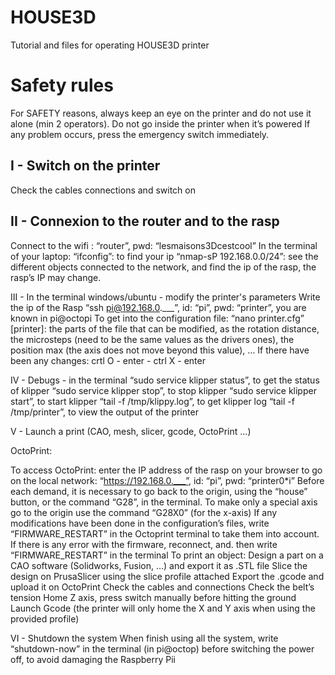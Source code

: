 # HOUSE3D
Tutorial and files for operating HOUSE3D printer


# Safety rules
For SAFETY reasons, always keep an eye on the printer and do not use it alone (min 2 operators).
Do not go inside the printer when it’s powered 
If any problem occurs, press the emergency switch immediately.

## I - Switch on the printer
Check the cables connections and switch on 

## II - Connexion to the router and to the rasp
Connect to the wifi : “router”, pwd: “lesmaisons3Dcestcool”
In the terminal of your laptop: “ifconfig”: to find your ip
“nmap-sP 192.168.0.0/24”: see the different objects connected to the network, and find the ip of the rasp, the rasp’s IP may change.

III - In the terminal windows/ubuntu - modify the printer's parameters
Write the ip of the Rasp “ssh pi@192.168.0.___”, id: “pi”, pwd: “printer”, you are known in pi@octopi
To get into the configuration file: “nano printer.cfg”
[printer]: the parts of the file that can be modified, as the rotation distance, the microsteps (need to be the same values as the drivers ones), the position max (the axis does not move beyond this value), …
If there have been any changes: crtl O - enter - ctrl X - enter

IV - Debugs - in the terminal
“sudo service klipper status”, to get the status of klipper
“sudo service klipper stop”, to stop klipper
“sudo service klipper start”, to start klipper
“tail -f /tmp/klippy.log”, to get klipper log
“tail -f /tmp/printer”, to view the output of the printer

V - Launch a print (CAO, mesh, slicer, gcode, OctoPrint …)

OctoPrint:

To access OctoPrint: enter the IP address of the rasp on your browser to go on the local network: “https://192.168.0.___”, id: “pi”, pwd: “printer0*i”
Before each demand, it is necessary to go back to the origin, using the “house” button, or the command “G28”, in the terminal. To make only a special axis go to the origin use the command “G28X0” (for the x-axis) 
If any modifications have been done in the configuration’s files, write “FIRMWARE_RESTART” in the Octoprint terminal to take them into account.
If there is any error with the firmware, reconnect, and. then write “FIRMWARE_RESTART” in the terminal
To print an object:
Design a part on a CAO software (Solidworks, Fusion, …) and export it as .STL file
Slice the design on PrusaSlicer using the slice profile attached
Export the .gcode and upload it on OctoPrint
Check the cables and connections
Check the belt’s tension
Home Z axis, press switch manually before hitting the ground
Launch Gcode (the printer will only home the X and Y axis when using the provided profile)

VI - Shutdown the system
When finish using all the system, write “shutdown-now” in the terminal (in pi@octop) before switching the power off, to avoid damaging the Raspberry Pii 
